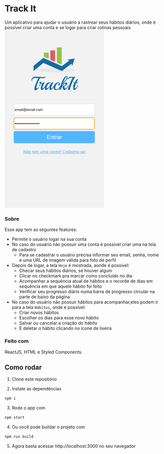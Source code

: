 # Track It

Um aplicativo para ajudar o usuário a rastrear seus hábitos diários, onde é possível criar uma conta e se logar para criar rotinas pessoais <br/>
![TrackIt](https://github.com/bielvbcg/projeto_10_trackit/blob/main/src/assets/readme-print.png)

### Sobre

Esse app tem as seguntes features:
  - Permite o usuário logar na sua conta
  - No caso do usuário não possuir uma conta é possível criar uma na tela de cadastro 
    - Para se cadastrar o usuário precisa informar seu email, senha, nome e uma URL de imagem válida para foto de perfil
  - Depois de logar, a tela ```Hoje``` é mostrada, aonde é possível:
    -  Checar seus hábitos diários, se houver algum
    -  Clicar no checkmark pra marcar como concluído no dia
    -  Acompanhar a sequência atual de hábitos e o recorde de dias em sequência em que aquele hábito foi feito
    -  Verificar seu progresso diário numa barra de progresso circular na parte de baixo da página
  - No caso do usuário não possuir hábitos para acompanhar,eles podem ir para a tela ```Hábitos```, onde é possível:
    - Criar novos hábitos
    - Escolher os dias para esse novo hábito
    - Salvar ou cancelar a criação do hábito
    - E deletar o hábito clicando no ícone de lixeira

### Feito com

ReactJS, HTML e Styled Components.
  
## Como rodar

1. Clone este repositório

2. Instale as dependências 
```bash
npm i
```

3. Rode o app com
```bash
npm start
```

4. Ou você pode buildar o projeto com
```bash
npm run build
```
5. Agora basta acessar http://localhost:3000 no seu navegador
